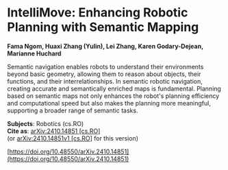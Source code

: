 # IntelliMove: Enhancing Robotic Planning with Semantic Mapping  
**Fama Ngom, Huaxi Zhang (Yulin), Lei Zhang, Karen Godary-Dejean, Marianne Huchard**

Semantic navigation enables robots to understand their environments beyond basic geometry, allowing them to reason about objects, their functions, and their interrelationships. In semantic robotic navigation, creating accurate and semantically enriched maps is fundamental. Planning based on semantic maps not only enhances the robot's planning efficiency and computational speed but also makes the planning more meaningful, supporting a broader range of semantic tasks.

**Subjects**: Robotics (cs.RO)  
**Cite as**: [arXiv:2410.14851 [cs.RO]](https://arxiv.org/abs/2410.14851)  
(or [arXiv:2410.14851v1 [cs.RO]](https://arxiv.org/abs/2410.14851v1) for this version)

[https://doi.org/10.48550/arXiv.2410.14851](https://doi.org/10.48550/arXiv.2410.14851)
